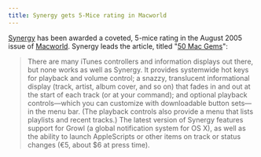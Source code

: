 ```yaml
---
title: Synergy gets 5-Mice rating in Macworld
---
```


[Synergy](http://synergy.wincent.com/) has been awarded a coveted, 5-mice rating in the August 2005 issue of [Macworld](http://www.macworld.com/). Synergy leads the article, titled "[50 Mac Gems](http://www.macworld.com/2005/08/features/softwarebargains/index.php)":

> There are many iTunes controllers and information displays out there, but none works as well as Synergy. It provides systemwide hot keys for playback and volume control; a snazzy, translucent informational display (track, artist, album cover, and so on) that fades in and out at the start of each track (or at your command); and optional playback controls—which you can customize with downloadable button sets—in the menu bar. (The playback controls also provide a menu that lists playlists and recent tracks.) The latest version of Synergy features support for Growl (a global notification system for OS X), as well as the ability to launch AppleScripts or other items on track or status changes (€5, about $6 at press time).
